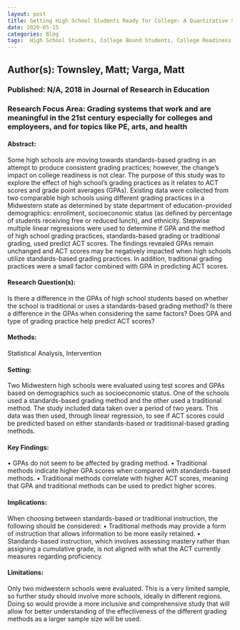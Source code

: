 ```yaml
---
layout: post
title: Getting High School Students Ready for College: A Quantitative Study of Standards-Based Grading Practices
date: 2020-05-15
categories: Blog
tags:  High School Students, College Bound Students, College Readiness, Statistical Analysis, Grading, Academic Standards, Quasiexperimental Design, College Entrance Examinations, Grade Point Average, Standardized Tests, Scores, Comparative Analysis, Multiple Regression Analysis, College Admission, Prediction
---
```


## Author(s): Townsley, Matt; Varga, Matt

### Published: N/A, 2018 in Journal of Research in Education

### Research Focus Area: Grading systems that work and are meaningful in the 21st century especially for colleges and employeers, and for topics like PE, arts, and health

#### Abstract:
Some high schools are moving towards standards-based grading in an attempt to produce consistent grading practices; however, the change’s impact on college readiness is not clear. The purpose of this study was to explore the effect of high school’s grading practices as it relates to ACT scores and grade point averages (GPAs). Existing data were collected from two comparable high schools using different grading practices in a Midwestern state as determined by state department of education-provided demographics: enrollment, socioeconomic status (as defined by percentage of students receiving free or reduced lunch), and ethnicity. Stepwise multiple linear regressions were used to determine if GPA and the method of high school grading practices, standards-based grading or traditional grading, used predict ACT scores. The findings revealed GPAs remain unchanged and ACT scores may be negatively impacted when high schools utilize standards-based grading practices. In addition, traditional grading practices were a small factor combined with GPA in predicting ACT scores. 


#### Research Question(s):
Is there a difference in the GPAs of high school students based on whether the school is traditional or uses a standards-based grading method? Is there a difference in the GPAs when considering the same factors? Does GPA and type of grading practice help predict ACT scores?


#### Methods:
Statistical Analysis, Intervention


#### Setting:
Two Midwestern high schools were evaluated using test scores and GPAs based on demographics such as socioeconomic status. One of the schools used a standards-based grading method and the other used a traditional method. The study included data taken over a period of two years. This data was then used, through linear regression, to see if ACT scores could be predicted based on either standards-based or traditional-based grading methods.  


#### Key Findings:
• GPAs do not seem to be affected by grading method. • Traditional methods indicate higher GPA scores when compared with standards-based methods. • Traditional methods correlate with higher ACT scores, meaning that GPA and traditional methods can be used to predict higher scores.  


#### Implications:
When choosing between standards-based or traditional instruction, the following should be considered: • Traditional methods may provide a form of instruction that allows information to be more easily retained. • Standards-based instruction, which involves assessing mastery rather than assigning a cumulative grade, is not aligned with what the ACT currently measures regarding proficiency.


#### Limitations:
Only two midwestern schools were evaluated. This is a very limited sample, so further study should involve more schools, ideally in different regions. Doing so would provide a more inclusive and comprehensive study that will allow for better understanding of the effectiveness of the different grading methods as a larger sample size will be used.


